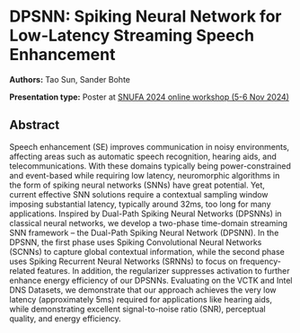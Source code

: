 # DPSNN: Spiking Neural Network for Low-Latency Streaming Speech Enhancement

**Authors:** Tao Sun, Sander Bohte
                           


**Presentation type:** Poster at [SNUFA 2024 online workshop (5-6 Nov 2024)](https://snufa.net/2024)

## Abstract

Speech enhancement (SE) improves communication in noisy environments, affecting areas such as automatic
speech recognition, hearing aids, and telecommunications. With these domains typically being power-constrained
and event-based while requiring low latency, neuromorphic algorithms in the form of spiking neural networks
(SNNs) have great potential. Yet, current effective SNN solutions require a contextual sampling window imposing
substantial latency, typically around 32ms, too long for many applications. Inspired by Dual-Path Spiking Neural
Networks (DPSNNs) in classical neural networks, we develop a two-phase time-domain streaming SNN framework –
the Dual-Path Spiking Neural Network (DPSNN). In the DPSNN, the first phase uses Spiking Convolutional Neural
Networks (SCNNs) to capture global contextual information, while the second phase uses Spiking Recurrent Neural
Networks (SRNNs) to focus on frequency-related features. In addition, the regularizer suppresses activation to further
enhance energy efficiency of our DPSNNs. Evaluating on the VCTK and Intel DNS Datasets, we demonstrate that
our approach achieves the very low latency (approximately 5ms) required for applications like hearing aids, while
demonstrating excellent signal-to-noise ratio (SNR), perceptual quality, and energy efficiency.